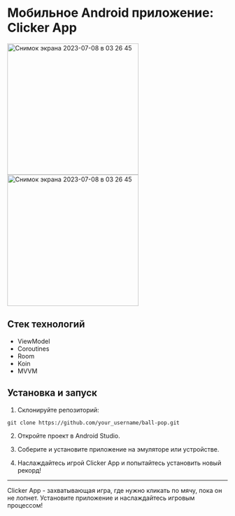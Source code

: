 # Мобильное Android приложение: Clicker App

<img width="300" alt="Снимок экрана 2023-07-08 в 03 26 45" src="https://github.com/farydrop/ClickerApp/assets/53113225/7745eef4-95e5-4310-9f95-ccf048240e50">
 
<img width="300" alt="Снимок экрана 2023-07-08 в 03 26 45" src="https://github.com/farydrop/ClickerApp/assets/53113225/fc7da010-824c-46a3-872b-ce05aa7ac628">

## Стек технологий

- ViewModel
- Coroutines
- Room
- Koin
- MVVM

## Установка и запуск

1. Склонируйте репозиторий:

`git clone https://github.com/your_username/ball-pop.git`

2. Откройте проект в Android Studio.

3. Соберите и установите приложение на эмуляторе или устройстве.

4. Наслаждайтесь игрой Clicker App и попытайтесь установить новый рекорд!

---

Clicker App - захватывающая игра, где нужно кликать по мячу, пока он не лопнет. Установите приложение и наслаждайтесь игровым процессом!
